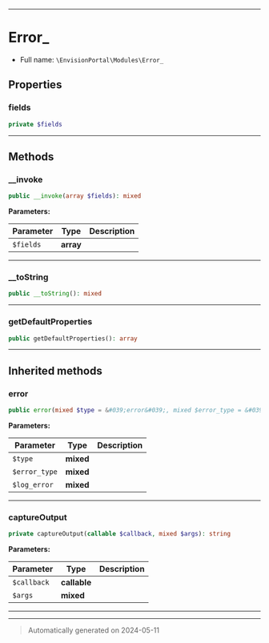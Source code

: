 ***

# Error_





* Full name: `\EnvisionPortal\Modules\Error_`



## Properties


### fields



```php
private $fields
```






***

## Methods


### __invoke



```php
public __invoke(array $fields): mixed
```








**Parameters:**

| Parameter | Type | Description |
|-----------|------|-------------|
| `$fields` | **array** |  |





***

### __toString



```php
public __toString(): mixed
```












***

### getDefaultProperties



```php
public getDefaultProperties(): array
```












***


## Inherited methods


### error



```php
public error(mixed $type = &#039;error&#039;, mixed $error_type = &#039;general&#039;, mixed $log_error = false): string
```








**Parameters:**

| Parameter | Type | Description |
|-----------|------|-------------|
| `$type` | **mixed** |  |
| `$error_type` | **mixed** |  |
| `$log_error` | **mixed** |  |





***

### captureOutput



```php
private captureOutput(callable $callback, mixed $args): string
```








**Parameters:**

| Parameter | Type | Description |
|-----------|------|-------------|
| `$callback` | **callable** |  |
| `$args` | **mixed** |  |





***


***
> Automatically generated on 2024-05-11
